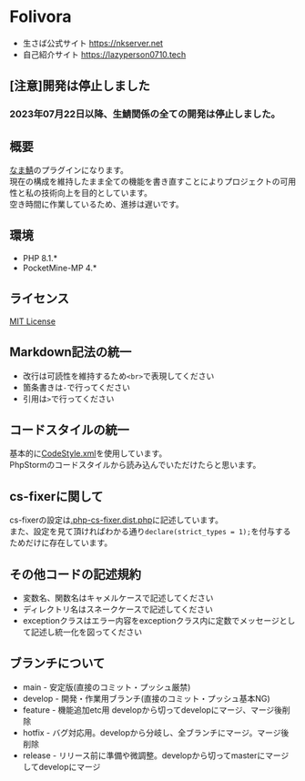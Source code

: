 # Folivora

- 生さば公式サイト https://nkserver.net
- 自己紹介サイト https://lazyperson0710.tech

## [注意]開発は停止しました
### 2023年07月22日以降、生鯖関係の全ての開発は停止しました。

## 概要
[なま鯖](https://nkserver.net)のプラグインになります。<br>
現在の構成を維持したまま全ての機能を書き直すことによりプロジェクトの可用性と私の技術向上を目的としています。<br>
空き時間に作業しているため、進捗は遅いです。<br>
## 環境

- PHP 8.1.*
- PocketMine-MP 4.*

## ライセンス
[MIT License](https://github.com/lazyperson0710/Folivora/blob/main/LICENSE)
## Markdown記法の統一

- 改行は可読性を維持するため`<br>`で表現してください
- 箇条書きは`-`で行ってください
- 引用は`>`で行ってください

## コードスタイルの統一
基本的に[CodeStyle.xml](/CodeStyle.xml)を使用しています。<br>
PhpStormのコードスタイルから読み込んでいただけたらと思います。
## cs-fixerに関して
cs-fixerの設定は[.php-cs-fixer.dist.php](/.php-cs-fixer.dist.php)に記述しています。<br>
また、設定を見て頂ければわかる通り`declare(strict_types = 1);`を付与するためだけに存在しています。<br>
## その他コードの記述規約

- 変数名、関数名はキャメルケースで記述してください
- ディレクトリ名はスネークケースで記述してください
- exceptionクラスはエラー内容をexceptionクラス内に定数でメッセージとして記述し統一化を図ってください

## ブランチについて

- main - 安定版(直接のコミット・プッシュ厳禁)
- develop - 開発・作業用ブランチ(直接のコミット・プッシュ基本NG)
- feature - 機能追加etc用 developから切ってdevelopにマージ、マージ後削除
- hotfix - バグ対応用。developから分岐し、全ブランチにマージ。マージ後削除
- release - リリース前に準備や微調整。developから切ってmasterにマージしてdevelopにマージ
